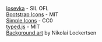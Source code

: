 [Iosevka](https://typeof.net/Iosevka/) - SIL OFL  
[Bootstrap Icons](https://icons.getbootstrap.com/) - MIT  
[Simple Icons](https://simpleicons.org) - CC0  
[typed.js](https://github.com/mattboldt/typed.js/) - MIT  
[Background art](https://www.artstation.com/artwork/VeAmP) by Nikolai Lockertsen  